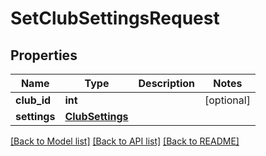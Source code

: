 # SetClubSettingsRequest

## Properties
Name | Type | Description | Notes
------------ | ------------- | ------------- | -------------
**club_id** | **int** |  | [optional] 
**settings** | [**ClubSettings**](ClubSettings.md) |  | 

[[Back to Model list]](../README.md#documentation-for-models) [[Back to API list]](../README.md#documentation-for-api-endpoints) [[Back to README]](../README.md)

